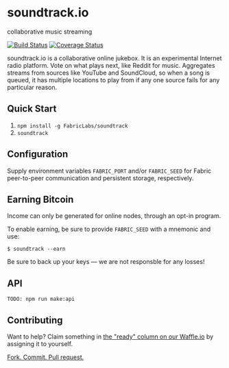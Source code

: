 soundtrack.io
=============
collaborative music streaming

[![Build Status](https://img.shields.io/travis/FabricLabs/soundtrack.svg?branch=mastere&style=flat-square)](https://travis-ci.org/FabricLabs/soundtrack)
[![Coverage Status](https://img.shields.io/codecov/c/gh/FabricLabs/soundtrack?style=flat-square)](https://codecov.io/gh/FabricLabs/soundtrack)

soundtrack.io is a collaborative online jukebox.  It is an experimental Internet radio platform.  Vote on what plays next, like Reddit for music.  Aggregates streams from sources like YouTube and SoundCloud, so when a song is queued, it has multiple locations to play from if any one source fails for any particular reason.

## Quick Start
1. `npm install -g FabricLabs/soundtrack`
2. `soundtrack`

## Configuration
Supply environment variables `FABRIC_PORT` and/or `FABRIC_SEED` for Fabric
peer-to-peer communication and persistent storage, respectively.

## Earning Bitcoin
Income can only be generated for online nodes, through an opt-in program.

To enable earning, be sure to provide `FABRIC_SEED` with a mnemonic and use:

```
$ soundtrack --earn
```

Be sure to back up your keys — we are not responsble for any losses!

## API
`TODO: npm run make:api`

## Contributing
Want to help?  Claim something in [the "ready" column on our Waffle.io](https://waffle.io/martindale/soundtrack.io) by assigning it to yourself.

[Fork. Commit. Pull request.](https://help.github.com/articles/fork-a-repo)

